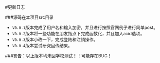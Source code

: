 #更新日志

###源码在本项目src目录

- `V0.0.1`版本完成了用户名和输入加密，并且进行按照官网例子进行简单post。
- `V0.0.2`版本将一些功能在朋友指点下完成函数化，并且加入acid选项。
- `V0.0.3`版本小改一下，完成登陆和注销操作。
- `V0.0.4`版本尝试研究回传结果。

###警告：以上版本均未回学校测试！！可能存在BUG！
